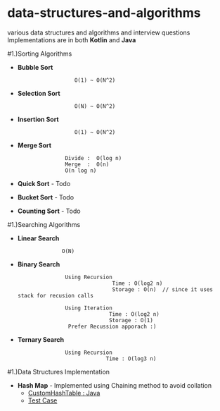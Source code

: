 # data-structures-and-algorithms
various data structures and algorithms and interview questions
Implementations are in both **Kotlin** and **Java**

#1.)Sorting Algorithms
- **Bubble Sort**     

                        O(1) ~ O(N^2)
- **Selection Sort**   

                        O(N) ~ O(N^2)
- **Insertion Sort**     
                        
                        O(1) ~ O(N^2)
- **Merge Sort**     
                     
                     Divide :  O(log n)
                     Merge  :  O(n) 
                     O(n log n) 
                     
- **Quick Sort**  - Todo

- **Bucket Sort**  - Todo 

- **Counting Sort**  - Todo
                     
#1.)Searching Algorithms

- **Linear Search**  

                    O(N)  
                    
- **Binary Search**  
                    
                     Using Recursion     
                                    Time : O(log2 n)
                                    Storage : O(n)  // since it uses stack for recusion calls
                                    
                     Using Iteration
                                   Time : O(log2 n)  
                                   Storage : O(1)
                      Prefer Recussion apporach :)  
                                 
- **Ternary Search**  
                     
                     Using Recursion     
                                  Time : O(log3 n)   
  
  
                                  
#1.)Data Structures Implementation
- **Hash Map** - Implemented using Chaining method to avoid collation  
   * [CustomHashTable : Java](https://github.com/ucdevinda123/data-structures-and-algorithms/blob/master/src/main/java/datastructures/hashtable/java/CustomHashTable.java)
   *  [Test Case](https://github.com/ucdevinda123/data-structures-and-algorithms/blob/master/src/test/java/datastructures/TestHashTable.java)
                                                  
                       
